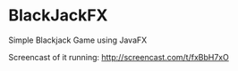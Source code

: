 # BlackJackFX
Simple Blackjack Game using JavaFX

Screencast of it running: http://screencast.com/t/fxBbH7xO
